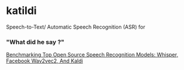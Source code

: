 # katildi
Speech-to-Text/ Automatic Speech Recognition (ASR) for 

### "What did he say ?"


[Benchmarking Top Open Source Speech Recognition Models: Whisper, Facebook Wav2vec2, And Kaldi](https://deepgram.com/learn/benchmarking-top-open-source-speech-models)
